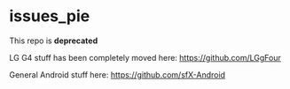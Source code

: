 # issues_pie

This repo is **deprecated**

LG G4 stuff has been completely moved here: https://github.com/LGgFour

General Android stuff here: https://github.com/sfX-Android
